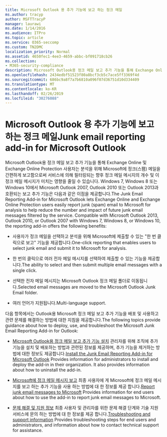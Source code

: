 ```yaml
---
title: Microsoft Outlook 용 추가 기능에 보고 하는 정크 메일
ms.author: tracyp
author: MSFTTracyP
manager: laurawi
ms.date: 1/14/2016
ms.audience: ITPro
ms.topic: article
ms.service: O365-seccomp
ms.custom: TN2DMC
localization_priority: Normal
ms.assetid: 4650fec1-4ee3-4659-abbc-bf091718cb26
ms.collection:
- M365-security-compliance
description: Microsoft Outlook용 정크 메일 보고 추가 기능을 통해 Exchange Online 및 Exchange Online Protection 사용자는 분석을 위해 Microsoft에 정크(스팸) 메일을 간편하게 보고함으로써 서비스에 의해 필터링되는 향후 정크 메일 메시지의 개수 및 이 정크 메일 메시지가 미치는 영향을 줄일 수 있습니다. Windows 7, Windows 8 또는 Windows 10에서 Microsoft Outlook 2007, Outlook 2010 또는 Outlook 2013과 호환되는 보고 추가 기능은 다음과 같은 이점을 제공합니다.
ms.openlocfilehash: 2434edbf51523f80a8bcf3cb5c7ace5ff3369f4d
ms.sourcegitcommit: 686bc9a8f7a7b6810a096f07d36751d10d334409
ms.translationtype: MT
ms.contentlocale: ko-KR
ms.lasthandoff: 02/26/2019
ms.locfileid: "30276088"
---
```

# <a name="junk-email-reporting-add-in-for-microsoft-outlook"></a><span data-ttu-id="76acc-104">Microsoft Outlook 용 추가 기능에 보고 하는 정크 메일</span><span class="sxs-lookup"><span data-stu-id="76acc-104">Junk email reporting add-in for Microsoft Outlook</span></span>

<span data-ttu-id="76acc-p102">Microsoft Outlook용 정크 메일 보고 추가 기능을 통해 Exchange Online 및 Exchange Online Protection 사용자는 분석을 위해 Microsoft에 정크(스팸) 메일을 간편하게 보고함으로써 서비스에 의해 필터링되는 향후 정크 메일 메시지의 개수 및 이 정크 메일 메시지가 미치는 영향을 줄일 수 있습니다. Windows 7, Windows 8 또는 Windows 10에서 Microsoft Outlook 2007, Outlook 2010 또는 Outlook 2013과 호환되는 보고 추가 기능은 다음과 같은 이점을 제공합니다.</span><span class="sxs-lookup"><span data-stu-id="76acc-p102">The Junk Email Reporting Add-in for Microsoft Outlook lets Exchange Online and Exchange Online Protection users easily report junk (spam) email to Microsoft for analysis to help reduce the number and impact of future junk email messages filtered by the service. Compatible with Microsoft Outlook 2013, Outlook 2010, or Outlook 2007 with Windows 7, Windows 8, or Windows 10, the reporting add-in offers the following benefits:</span></span>
  
- <span data-ttu-id="76acc-107">사용자가 정크 메일을 선택하고 분석을 위해 Microsoft에 제출할 수 있는 "한 번 클릭으로 보고" 기능을 제공합니다.</span><span class="sxs-lookup"><span data-stu-id="76acc-107">One-click reporting that enables users to select junk email and submit it to Microsoft for analysis.</span></span>
    
- <span data-ttu-id="76acc-108">한 번의 클릭으로 여러 전자 메일 메시지를 선택하여 제출할 수 있는 기능을 제공합니다.</span><span class="sxs-lookup"><span data-stu-id="76acc-108">The ability to select and then submit multiple email messages with a single click.</span></span>
    
- <span data-ttu-id="76acc-109">선택한 전자 메일 메시지는 Microsoft Outlook 정크 메일 폴더로 이동됩니다.</span><span class="sxs-lookup"><span data-stu-id="76acc-109">Selected email messages are moved to the Microsoft Outlook Junk Email folder.</span></span>
    
- <span data-ttu-id="76acc-110">여러 언어가 지원됩니다.</span><span class="sxs-lookup"><span data-stu-id="76acc-110">Multi-language support.</span></span>
    
<span data-ttu-id="76acc-111">다음 항목에서는 Outlook용 Microsoft 정크 메일 보고 추가 기능을 배포 및 사용하고 관련 문제를 해결하는 방법에 대한 지침을 제공합니다.</span><span class="sxs-lookup"><span data-stu-id="76acc-111">The following topics provide guidance about how to deploy, use, and troubleshoot the Microsoft Junk Email Reporting Add-in for Outlook:</span></span>
  
- <span data-ttu-id="76acc-p103">[Microsoft Outlook용 정크 메일 보고 추가 기능 설치](install-the-junk-email-reporting-add-in-for-microsoft-outlook.md) 관리자를 위해 조직에 추가 기능을 설치 및 배포하는 방법과 관련된 정보를 제공하며, 추가 기능을 제거하는 방법에 대한 정보도 제공합니다.</span><span class="sxs-lookup"><span data-stu-id="76acc-p103">[Install the Junk Email Reporting Add-in for Microsoft Outlook](install-the-junk-email-reporting-add-in-for-microsoft-outlook.md) Provides information for administrators to install and deploy the add-in in their organization. It also provides information about how to uninstall the add-in.</span></span> 
    
- <span data-ttu-id="76acc-114">[Microsoft에 정크 메일 메시지 보고](report-junk-email-messages-to-microsoft.md) 최종 사용자에 게 Microsoft에 정크 메일 메시지를 보고 하는 추가 기능을 사용 하는 방법에 대 한 정보를 제공 합니다.</span><span class="sxs-lookup"><span data-stu-id="76acc-114">[Report junk email messages to Microsoft](report-junk-email-messages-to-microsoft.md) Provides information for end users about how to use the add-in to report junk email messages to Microsoft.</span></span> 
    
- <span data-ttu-id="76acc-115">[문제 해결 및 지원 정보](troubleshooting-and-support-information.md) 최종 사용자 및 관리자를 위한 문제 해결 단계와 기술 지원 서비스에 문의 하는 방법에 대 한 정보를 제공 합니다.</span><span class="sxs-lookup"><span data-stu-id="76acc-115">[Troubleshooting and support information](troubleshooting-and-support-information.md) Provides troubleshooting steps for end users and administrators, and information about how to contact technical support for assistance.</span></span> 
    

